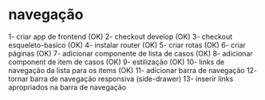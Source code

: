 # navegação

1- criar app de frontend (OK)
2- checkout develop (OK)
3- checkout esqueleto-basico (OK)
4- instalar router (OK)
5- criar rotas (OK)
6- criar páginas (OK)
7- adicionar componente de lista de casos (OK)
8- adicionar component de item de casos (OK)
9- estilização (OK)
10- links de navegação da lista para os items (OK)
11- adicionar barra de navegação
12- tornar barra de navegação responsiva (side-drawer)
13- inserir links apropriados na barra de navegação
